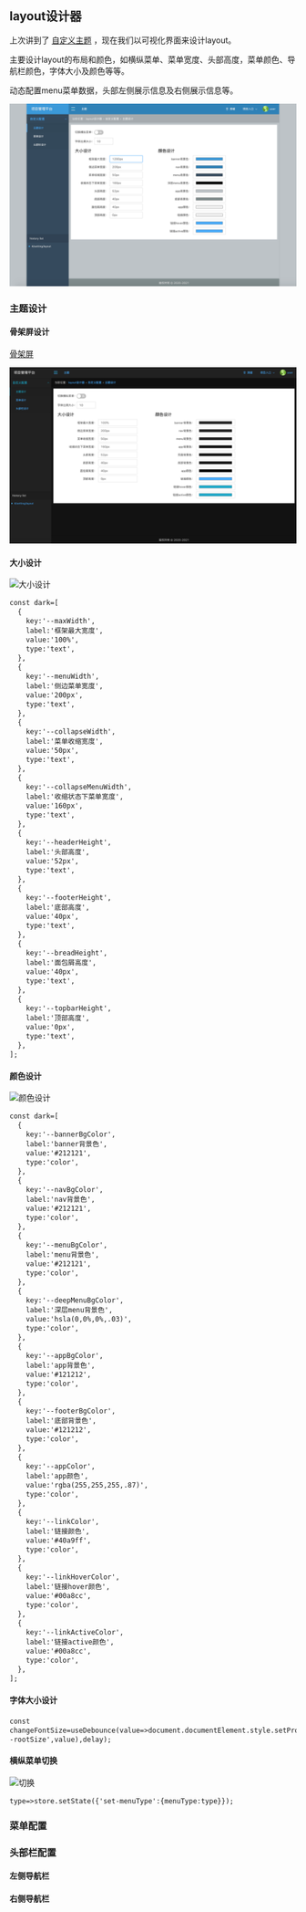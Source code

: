## layout设计器

上次讲到了 [自定义主题](./layout.md) ，现在我们以可视化界面来设计layout。

主要设计layout的布局和颜色，如横纵菜单、菜单宽度、头部高度，菜单颜色、导航栏颜色，字体大小及颜色等等。

动态配置menu菜单数据，头部左侧展示信息及右侧展示信息等。

![theme](./theme.jpg)

### 主题设计

#### 骨架屏设计

[骨架屏](./骨架屏.md)

![dark](./dark.jpg)

#### 大小设计

![大小设计](./size.gif)

```
const dark=[
  {
    key:'--maxWidth',
    label:'框架最大宽度',
    value:'100%',
    type:'text',
  },
  {
    key:'--menuWidth',
    label:'侧边菜单宽度',
    value:'200px',
    type:'text',
  },
  {
    key:'--collapseWidth',
    label:'菜单收缩宽度',
    value:'50px',
    type:'text',
  },
  {
    key:'--collapseMenuWidth',
    label:'收缩状态下菜单宽度',
    value:'160px',
    type:'text',
  },
  {
    key:'--headerHeight',
    label:'头部高度',
    value:'52px',
    type:'text',
  },
  {
    key:'--footerHeight',
    label:'底部高度',
    value:'40px',
    type:'text',
  },
  {
    key:'--breadHeight',
    label:'面包屑高度',
    value:'40px',
    type:'text',
  },
  {
    key:'--topbarHeight',
    label:'顶部高度',
    value:'0px',
    type:'text',
  },
];

```

#### 颜色设计

![颜色设计](./color.gif)

```
const dark=[
  {
    key:'--bannerBgColor',
    label:'banner背景色',
    value:'#212121',
    type:'color',
  },
  {
    key:'--navBgColor',
    label:'nav背景色',
    value:'#212121',
    type:'color',
  },
  {
    key:'--menuBgColor',
    label:'menu背景色',
    value:'#212121',
    type:'color',
  },
  {
    key:'--deepMenuBgColor',
    label:'深层menu背景色',
    value:'hsla(0,0%,0%,.03)',
    type:'color',
  },
  {
    key:'--appBgColor',
    label:'app背景色',
    value:'#121212',
    type:'color',
  },
  {
    key:'--footerBgColor',
    label:'底部背景色',
    value:'#121212',
    type:'color',
  },
  {
    key:'--appColor',
    label:'app颜色',
    value:'rgba(255,255,255,.87)',
    type:'color',
  },
  {
    key:'--linkColor',
    label:'链接颜色',
    value:'#40a9ff',
    type:'color',
  },
  {
    key:'--linkHoverColor',
    label:'链接hover颜色',
    value:'#00a8cc',
    type:'color',
  },
  {
    key:'--linkActiveColor',
    label:'链接active颜色',
    value:'#00a8cc',
    type:'color',
  },
];

```
#### 字体大小设计

```
const changeFontSize=useDebounce(value=>document.documentElement.style.setProperty('--rootSize',value),delay);

```

#### 横纵菜单切换

![切换](./switch.gif)

```
type=>store.setState({'set-menuType':{menuType:type}});

```

### 菜单配置

### 头部栏配置

#### 左侧导航栏

#### 右侧导航栏